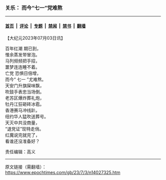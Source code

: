 ### 关乐： 而今“七一”党难熬

---

#### [首页](../../../..?n14027325) &nbsp;|&nbsp; [评论](../../../../../epoch-comment?n14027325) &nbsp;|&nbsp; [专题](../../../../../epoch-special?n14027325) &nbsp;|&nbsp; [禁闻](../../../../../epoch-news?n14027325) &nbsp;|&nbsp; [禁书](../../../../../books?n14027325) &nbsp;|&nbsp; [翻墙](https://github.com/gfw-breaker/nogfw/blob/master/README.md?n14027325)


<div class="post_content" id="artbody" itemprop="articleBody">
 <!-- article content begin -->
 <p>
  【大纪元2023年07月03日讯】
 </p>
 <p>
  <ok href="https://www.epochtimes.com/gb/tag/%E7%99%BE%E5%B9%B4%E7%BA%A2%E6%BD%AE.html">
   百年红潮
  </ok>
  期已到，
  <br/>
  惟余蒸发带冒泡。
  <br/>
  马列频频把手招，
  <br/>
  噩梦连连睡不着。
  <br/>
  <ok href="https://www.epochtimes.com/gb/tag/%E4%BA%A1%E5%85%9A.html">
   亡党
  </ok>
  恐惧日倍增，
  <br/>
  而今“
  <ok href="https://www.epochtimes.com/gb/tag/%E4%B8%83%E4%B8%80.html">
   七一
  </ok>
  ”尤难熬。
  <br/>
  天安门升旗屎味飘，
  <br/>
  吹鼓手表忠当场倒。
  <br/>
  老苏区爆炸葬礼炮，
  <br/>
  牡丹江狂砸砖冰雹。
  <br/>
  香港赛马冲线趴，
  <br/>
  纽约华人猛吹送葬号。
  <br/>
  天灭中共没商量，
  <br/>
  “退党证”现特走俏。
  <br/>
  红魔说完就完了，
  <br/>
  看谁还没准备好？
 </p>
 <p>
  责任编辑：高义
 </p>
 <!-- article content end -->
 <div id="below_article_ad">
 </div>
</div>


---

原文链接（需翻墙）：https://www.epochtimes.com/gb/23/7/3/n14027325.htm